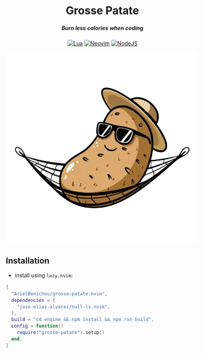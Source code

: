 <div align="center">

# Grosse Patate

##### Burn less calories when coding

[![Lua](https://img.shields.io/badge/Lua-blue.svg?style=for-the-badge&logo=lua)](http://www.lua.org)
[![Neovim](https://img.shields.io/badge/Neovim%200.8+-green.svg?style=for-the-badge&logo=neovim)](https://neovim.io)
[![NodeJS](https://img.shields.io/badge/node.js-339933?style=for-the-badge&logo=Node.js&logoColor=white)](https://nodejs.org)

<img alt="Grosse Patate" src="./assets/icon.png" />

</div>

## Installation

- install using `lazy.nvim`:

```lua
{
  "ArielBenichou/grosse-patate.nvim",
  dependencies = {
    "jose-elias-alvarez/null-ls.nvim",
  },
  build = "cd engine && npm install && npm run build",
  config = function()
    require("grosse-patate").setup()
  end,
}
```
